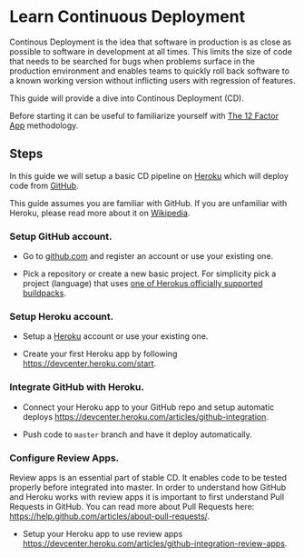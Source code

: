 # Learn Continuous Deployment

Continous Deployment is the idea that software in production is as close as possible to software in development at all times.
This limits the size of code that needs to be searched for bugs when problems surface in the production environment and enables 
teams to quickly roll back software to a known working version without inflicting users with regression of features.

This guide will provide a dive into Continous Deployment (CD).

Before starting it can be useful to familiarize yourself with [The 12 Factor App](https://12factor.net/) methodology.


## Steps

In this guide we will setup a basic CD pipeline on [Heroku](https://heroku.com) which will deploy code from [GitHub](https://github.com).

This guide assumes you are familiar with GitHub. If you are unfamiliar with Heroku, please read more about it on [Wikipedia](https://en.wikipedia.org/wiki/Heroku).


### Setup GitHub account.

* Go to [github.com](https://github.com) and register an account or use your existing one.

* Pick a repository or create a new basic project.
  For simplicity pick a project (language) that uses [one of Herokus officially supported buildpacks](https://devcenter.heroku.com/articles/buildpacks#officially-supported-buildpacks).


### Setup Heroku account.

* Setup a [Heroku](https://heroku.com) account or use your existing one.

* Create your first Heroku app by following https://devcenter.heroku.com/start.


### Integrate GitHub with Heroku.

* Connect your Heroku app to your GitHub repo and setup automatic deploys
  https://devcenter.heroku.com/articles/github-integration.
  
* Push code to `master` branch and have it deploy automatically.


### Configure Review Apps.

Review apps is an essential part of stable CD. It enables code to be tested properly before integrated into master. In order to understand how GitHub and Heroku works with review apps it is important to first understand Pull Requests in GitHub. You can read more about Pull Requests here: https://help.github.com/articles/about-pull-requests/.

* Setup your Heroku app to use review apps 
  https://devcenter.heroku.com/articles/github-integration-review-apps. 
